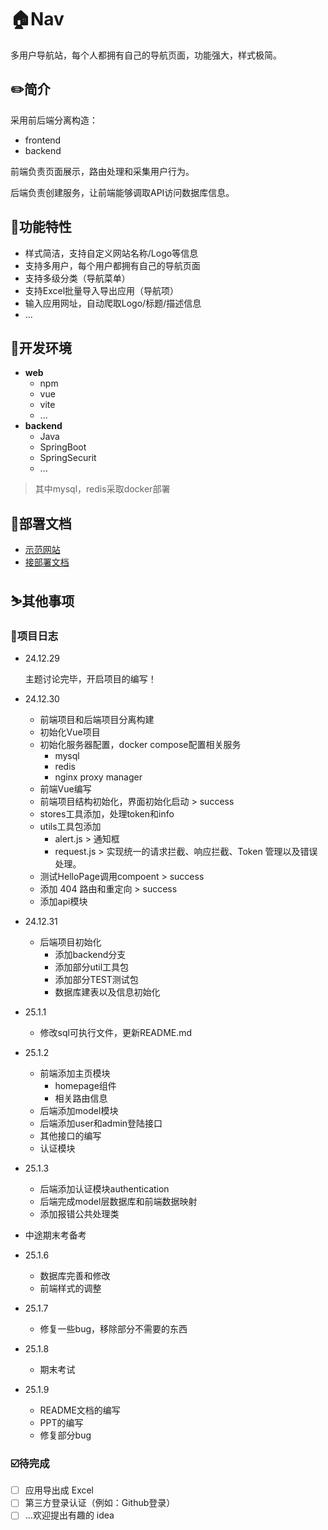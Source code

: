 # 🏠Nav

多用户导航站，每个人都拥有自己的导航页面，功能强大，样式极简。



## ✏️简介

采用前后端分离构造：

- frontend
- backend

前端负责页面展示，路由处理和采集用户行为。

后端负责创建服务，让前端能够调取API访问数据库信息。



## 🔭功能特性

- 样式简洁，支持自定义网站名称/Logo等信息
- 支持多用户，每个用户都拥有自己的导航页面
- 支持多级分类（导航菜单）
- 支持Excel批量导入导出应用（导航项）
- 输入应用网址，自动爬取Logo/标题/描述信息
- ...



## 🔧开发环境

- **web**
  - npm
  - vue
  - vite
  - ...
- **backend**
  - Java
  - SpringBoot
  - SpringSecurit
  - ...

> 其中mysql，redis采取docker部署

## 📖部署文档

- [示范网站](https://nav.nekos.news)
- [接部署文档](docs/README.md)

## ⛷️其他事项

### 🎉项目日志

- 24.12.29

  主题讨论完毕，开启项目的编写！

- 24.12.30

  - 前端项目和后端项目分离构建
  - 初始化Vue项目
  - 初始化服务器配置，docker compose配置相关服务
    - mysql
    - redis
    - nginx proxy manager
  - 前端Vue编写
  - 前端项目结构初始化，界面初始化启动 > success
  - stores工具添加，处理token和info
  - utils工具包添加
    - alert.js > 通知框
    - request.js > 实现统一的请求拦截、响应拦截、Token 管理以及错误处理。
  - 测试HelloPage调用compoent > success
  - 添加 404 路由和重定向 > success
  - 添加api模块

- 24.12.31

  - 后端项目初始化
    - 添加backend分支
    - 添加部分util工具包
    - 添加部分TEST测试包
    - 数据库建表以及信息初始化

- 25.1.1

  - 修改sql可执行文件，更新README.md

- 25.1.2

  - 前端添加主页模块
    - homepage组件
    - 相关路由信息
  - 后端添加model模块
  - 后端添加user和admin登陆接口
  - 其他接口的编写
  - 认证模块

- 25.1.3

  - 后端添加认证模块authentication
  - 后端完成model层数据库和前端数据映射
  - 添加报错公共处理类

- 中途期末考备考

- 25.1.6

  - 数据库完善和修改
  - 前端样式的调整

- 25.1.7

  - 修复一些bug，移除部分不需要的东西

- 25.1.8

  - 期末考试

- 25.1.9

  - README文档的编写
  - PPT的编写
  - 修复部分bug

### ☑️待完成

- [ ] 应用导出成 Excel
- [ ] 第三方登录认证（例如：Github登录）
- [ ]  ...欢迎提出有趣的 idea
